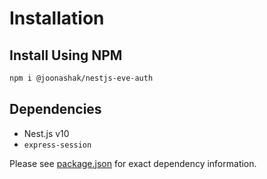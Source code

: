 # Installation

## Install Using NPM

```bash
npm i @joonashak/nestjs-eve-auth
```

## Dependencies

- Nest.js v10
- `express-session`

Please see [package.json](https://github.com/joonashak/nestjs-eve-auth/blob/main/lib/package.json) for exact dependency information.
